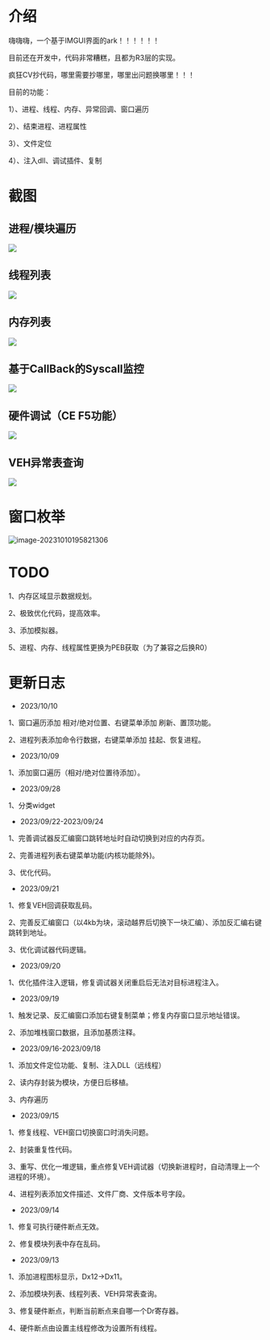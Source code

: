 # 介绍

嗨嗨嗨，一个基于IMGUI界面的ark！！！！！！

目前还在开发中，代码非常糟糕，且都为R3层的实现。

疯狂CV抄代码，哪里需要抄哪里，哪里出问题换哪里！！！

目前的功能：

1）、进程、线程、内存、异常回调、窗口遍历

2）、结束进程、进程属性

3）、文件定位

4）、注入dll、调试插件、复制

# 截图

## 进程/模块遍历

![](./assets/5.png)

## 线程列表

![](./assets/1.png)

## 内存列表

![](./assets/6.png)



## 基于CallBack的Syscall监控

![](./assets/2.png)

## 硬件调试（CE F5功能）

![](./assets/3.png)

## VEH异常表查询

![](./assets/4.png)

# 窗口枚举

![image-20231010195821306](./assets/image-20231010195821306.png)

# TODO

1、内存区域显示数据规划。

2、极致优化代码，提高效率。

3、添加模拟器。

5、进程、内存、线程属性更换为PEB获取（为了兼容之后换R0）

# 更新日志

- 2023/10/10

1、窗口遍历添加 相对/绝对位置、右键菜单添加 刷新、置顶功能。

2、进程列表添加命令行数据，右键菜单添加 挂起、恢复进程。

- 2023/10/09

1、添加窗口遍历（相对/绝对位置待添加）。

- 2023/09/28

1、分类widget

- 2023/09/22-2023/09/24

1、完善调试器反汇编窗口跳转地址时自动切换到对应的内存页。

2、完善进程列表右键菜单功能(内核功能除外)。

3、优化代码。

- 2023/09/21

1、修复VEH回调获取乱码。

2、完善反汇编窗口（以4kb为块，滚动越界后切换下一块汇编）、添加反汇编右键跳转到地址。

3、优化调试器代码逻辑。

- 2023/09/20

1、优化插件注入逻辑，修复调试器关闭重启后无法对目标进程注入。

- 2023/09/19

1、触发记录、反汇编窗口添加右键复制菜单；修复内存窗口显示地址错误。

2、添加堆栈窗口数据，且添加基质注释。

- 2023/09/16-2023/09/18

1、添加文件定位功能、复制、注入DLL（远线程）

2、读内存封装为模块，方便日后移植。

3、内存遍历

- 2023/09/15

1、修复线程、VEH窗口切换窗口时消失问题。

2、封装重复性代码。

3、重写、优化一堆逻辑，重点修复VEH调试器（切换新进程时，自动清理上一个进程的环境）。

4、进程列表添加文件描述、文件厂商、文件版本号字段。

- 2023/09/14

1、修复可执行硬件断点无效。

2、修复模块列表中存在乱码。

- 2023/09/13

1、添加进程图标显示，Dx12->Dx11。

2、添加模块列表、线程列表、VEH异常表查询。

3、修复硬件断点，判断当前断点来自哪一个Dr寄存器。

4、硬件断点由设置主线程修改为设置所有线程。

